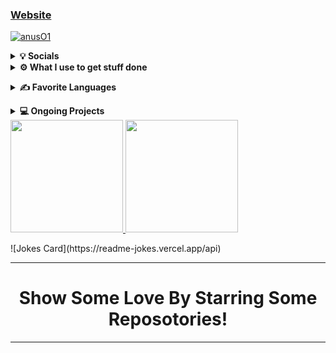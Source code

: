 ### [Website]
<a href="chrome-error://chromewebdata"><img src="https://komarev.com/ghpvc/?username=Itz-Hyperz&label=Views&color=blue&style=plastic" alt="anusO1"/></a></p>
<p align="center">
<details>
	<summary><b>💡 Socials</b></summary>
	<li><a href="https://www.youtube.com/channel/UCn0f4u6pnbi3YFrsQLKqWdg">YouTube Channel</a></li>
	<li><a href="https://www.reddit.com/u/calebrwalk5">Reddit</a></li>
	<li><a href="https://discord.st/friends-zone/">Discord Server</a></li>
	<li><a href="http://steamcommunity.com/id/calebrwalk3">Steam</a></li>
	<li><a href="https://discord.bots.gg/bots/834920257192853584">Discord Bot</a></li>
	</details>
<details>	
  <summary><b>⚙️ What I use to get stuff done</b></summary>
  	<ul>
  	    	<li><b>OS:</b> Arch Linux and Windows 10 Pro (dual boot)</li>
	    	<li><b>Specs: </b>Ryzen 5 3600 @4.20 GHz, 980ti 2-way SLI, 16GB RAM @3200 MHz, ASUS ROG Strix B450-F Gaming, 750 watt PSU</li>
  	    	<li><b>Browser: </b> Firefox on Linux, Brave on Windows</li>
	    	<li><b>Code Editor:</b> Vim</li>
		<li><b>Keyboard:</b> Razer Blackwidow Chroma</li>
		<li><b>Laptop:</b> Lenovo Thinkpad R60</li>
		<li><b>Laptop OS:</b> Debian 10</li>
	    <br />
	</ul>	
</details>
</p>
<p>
<details>
	<summary><b>✍️ Favorite Languages</b></summary>
	<li><b>C</b></li>
	<li><b>JavaScript</b></li>
	<li><b>Python</b></li>
</details>
<p>
<details>
	<summary><b>💻 Ongoing Projects</b></summary>
	<li><b><a href="https://github.com/calebrwalk5/PathOS">PathOS</a></b></li>
	<li><b><a href="https://github.com/calebrwalk5/anusO1-bot">anusO1 Discord Bot</a></b></li>
	<li><b><a href="https://sourceforge.net/projects/pythoncraft/">PythonCraft</a></b></li>
	<li><b><a href="https://github.com/calebrwalk5/plain-OS">Plain OS</a></b></li>
</details>
	 <a href="http://path-os.duckdns.org">
	 <img height="180em" src="https://github-readme-stats-eight-theta.vercel.app/api?username=calebrwalk5&show_icons=true&theme=react&include_all_commits=true&count_private=true"/>
	 <img height="180em" src="https://github-readme-stats-eight-theta.vercel.app/api/top-langs/?username=calebrwalk5&layout=compact&langs_count=8&theme=react"/>
	</a>
<p>

[Website]: http://path-os.duckdns.org/
[Youtube]: https://www.youtube.com/channel/UCn0f4u6pnbi3YFrsQLKqWdg
[u/calebrwalk5]: https://www.reddit.com/u/calebrwalk5
<p>
![Jokes Card](https://readme-jokes.vercel.app/api)
	
---

<h1 align=center>Show Some Love By Starring Some Reposotories!</h1>

---
